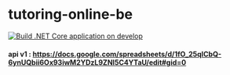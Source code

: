 # tutoring-online-be

[![Build .NET Core application on develop](https://github.com/tutoring-online/tutoring-online-be/actions/workflows/pull-request.yml/badge.svg?branch=develop)](https://github.com/tutoring-online/tutoring-online-be/actions/workflows/pull-request.yml)

#### api v1 : https://docs.google.com/spreadsheets/d/1fO_25qICbQ-6ynUQbii6Ox93iwM2YDzL9ZNI5C4YTaU/edit#gid=0
